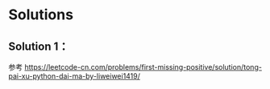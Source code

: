 # Solutions

## Solution 1：

参考 https://leetcode-cn.com/problems/first-missing-positive/solution/tong-pai-xu-python-dai-ma-by-liweiwei1419/